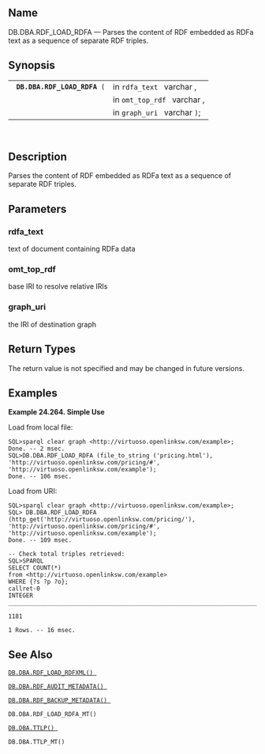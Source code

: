 <div id="fn_rdf_load_rdfa" class="refentry">

<div class="titlepage">

</div>

<div class="refnamediv">

## Name

DB.DBA.RDF_LOAD_RDFA — Parses the content of RDF embedded as RDFa text
as a sequence of separate RDF triples.

</div>

<div class="refsynopsisdiv">

## Synopsis

<div id="fsyn_rdf_load_rdfa" class="funcsynopsis">

|                                   |                              |
|-----------------------------------|------------------------------|
| ` `**`DB.DBA.RDF_LOAD_RDFA`**` (` | in `rdfa_text ` varchar ,    |
|                                   | in `omt_top_rdf ` varchar ,  |
|                                   | in `graph_uri ` varchar `)`; |

<div class="funcprototype-spacer">

 

</div>

</div>

</div>

<div id="desc_rdf_load_rdfa" class="refsect1">

## Description

Parses the content of RDF embedded as RDFa text as a sequence of
separate RDF triples.

</div>

<div id="params_rdf_load_rdfa" class="refsect1">

## Parameters

<div id="id100823" class="refsect2">

### rdfa_text

text of document containing RDFa data

</div>

<div id="id100826" class="refsect2">

### omt_top_rdf

base IRI to resolve relative IRIs

</div>

<div id="id100829" class="refsect2">

### graph_uri

the IRI of destination graph

</div>

</div>

<div id="ret_rdf_load_rdfa" class="refsect1">

## Return Types

The return value is not specified and may be changed in future versions.

</div>

<div id="examples_rdf_load_rdfa" class="refsect1">

## Examples

<div id="ex_rdf_load_rdfa" class="example">

**Example 24.264. Simple Use**

<div class="example-contents">

Load from local file:

``` screen
SQL>sparql clear graph <http://virtuoso.openlinksw.com/example>;
Done. -- 2 msec.
SQL>DB.DBA.RDF_LOAD_RDFA (file_to_string ('pricing.html'), 'http://virtuoso.openlinksw.com/pricing/#', 'http://virtuoso.openlinksw.com/example');
Done. -- 106 msec.
```

Load from URI:

``` screen
SQL>sparql clear graph <http://virtuoso.openlinksw.com/example>;
SQL> DB.DBA.RDF_LOAD_RDFA (http_get('http://virtuoso.openlinksw.com/pricing/'), 'http://virtuoso.openlinksw.com/pricing/#', 'http://virtuoso.openlinksw.com/example');
Done. -- 109 msec.

-- Check total triples retrieved:
SQL>SPARQL
SELECT COUNT(*)
from <http://virtuoso.openlinksw.com/example>
WHERE {?s ?p ?o};
callret-0
INTEGER
_______________________________________________________________________________

1181

1 Rows. -- 16 msec.
```

</div>

</div>

  

</div>

<div id="seealso_rdf_load_rdfa" class="refsect1">

## See Also

<a href="fn_rdf_load_rdfxml.html" class="link"
title="DB.DBA.RDF_LOAD_RDFXML"><code
class="function">DB.DBA.RDF_LOAD_RDFXML() </code></a>

<a href="fn_rdf_audit_metadata.html" class="link"
title="DB.DBA.RDF_AUDIT_METADATA"><code
class="function">DB.DBA.RDF_AUDIT_METADATA() </code></a>

<a href="fn_rdf_backup_metadata.html" class="link"
title="DB.DBA.RDF_BACKUP_METADATA"><code
class="function">DB.DBA.RDF_BACKUP_METADATA() </code></a>

`DB.DBA.RDF_LOAD_RDFA_MT() `

<a href="fn_ttlp.html" class="link" title="DB.DBA.TTLP"><code
class="function">DB.DBA.TTLP() </code></a>

`DB.DBA.TTLP_MT() `

</div>

</div>
